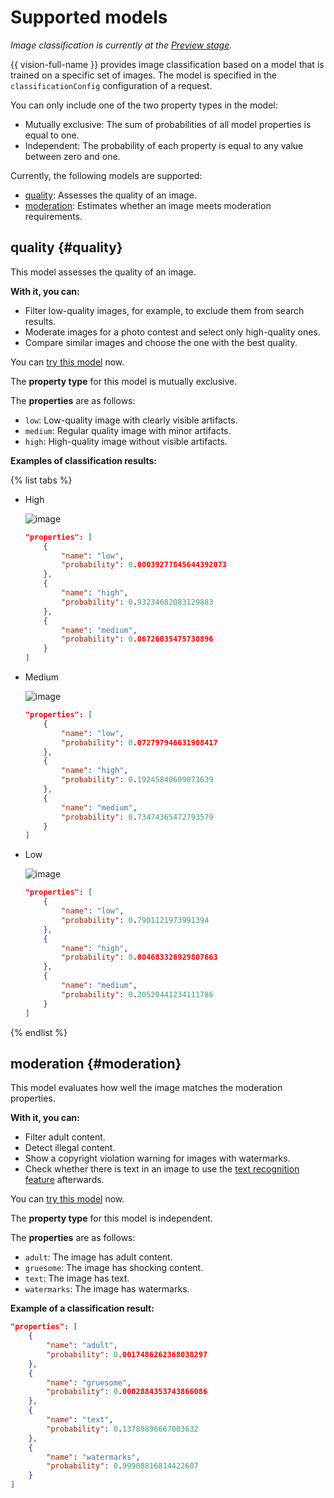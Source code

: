 # Supported models

_Image classification is currently at the [Preview stage](../../../overview/concepts/launch-stages.md)._

{{ vision-full-name }} provides image classification based on a model that is trained on a specific set of images. The model is specified in the `classificationConfig` configuration of a request.

You can only include one of the two property types in the model:

* Mutually exclusive: The sum of probabilities of all model properties is equal to one.
* Independent: The probability of each property is equal to any value between zero and one.

Currently, the following models are supported:

* [quality](#quality): Assesses the quality of an image.
* [moderation](#moderation): Estimates whether an image meets moderation requirements.

## quality {#quality}

This model assesses the quality of an image.

**With it, you can:**

* Filter low-quality images, for example, to exclude them from search results.
* Moderate images for a photo contest and select only high-quality ones.
* Compare similar images and choose the one with the best quality.

You can [try this model](../../operations/classification/quality.md) now.

The **property type** for this model is mutually exclusive.

The **properties** are as follows:

* `low`: Low-quality image with clearly visible artifacts.
* `medium`: Regular quality image with minor artifacts.
* `high`: High-quality image without visible artifacts.

**Examples of classification results:**

{% list tabs %}

- High

  ![image](../../../_assets/vision/high.jpg)

  ```json
  "properties": [
      {
          "name": "low",
          "probability": 0.00039277845644392073
      },
      {
          "name": "high",
          "probability": 0.93234682083129883
      },
      {
          "name": "medium",
          "probability": 0.06726035475730896
      }
  ]
  ```

- Medium

  ![image](../../../_assets/vision/medium.jpg)

  ```json
  "properties": [
      {
          "name": "low",
          "probability": 0.072797946631908417
      },
      {
          "name": "high",
          "probability": 0.19245840609073639
      },
      {
          "name": "medium",
          "probability": 0.73474365472793579
      }
  ]
  ```

- Low

  ![image](../../../_assets/vision/low.jpg)

  ```json
  "properties": [
      {
          "name": "low",
          "probability": 0.7901121973991394
      },
      {
          "name": "high",
          "probability": 0.004683326929807663
      },
      {
          "name": "medium",
          "probability": 0.20520441234111786
      }
  ]
  ```

{% endlist %}

## moderation {#moderation}

This model evaluates how well the image matches the moderation properties.

**With it, you can:**

* Filter adult content.
* Detect illegal content.
* Show a copyright violation warning for images with watermarks.
* Check whether there is text in an image to use the [text recognition feature](../ocr/index.md) afterwards.

You can [try this model](../../operations/classification/moderation.md) now.

The **property type** for this model is independent.

The **properties** are as follows:

* `adult`: The image has adult content.
* `gruesome`: The image has shocking content.
* `text`: The image has text.
* `watermarks`: The image has watermarks.

**Example of a classification result:**

```json
"properties": [
    {
        "name": "adult",
        "probability": 0.0017486262368038297
    },
    {
        "name": "gruesome",
        "probability": 0.0002884353743866086
    },
    {
        "name": "text",
        "probability": 0.13789896667003632
    },
    {
        "name": "watermarks",
        "probability": 0.99908816814422607
    }
]
```
